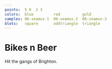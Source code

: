 ```yaml
---
points:  5 6  2 3
colors:  blue         red          gold
samples: 06-seamus-1  06-seamus-2  06-seamus-3
blots:   square       oddtriangle  triangle
---
```


Bikes n Beer
============

Hit the gangs of Brighton. 